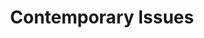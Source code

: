 ---
layout: category
title: Contemporary Issues
permalink: /contemporary-issues
name: "contemporary"
---